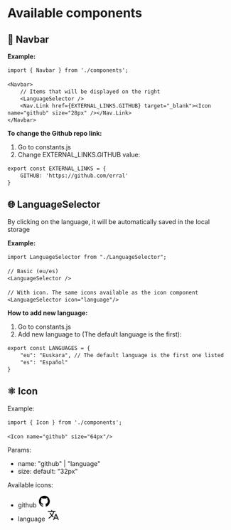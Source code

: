 # Available components

## 🧭 Navbar

**Example:**
```
import { Navbar } from './components';

<Navbar>
    // Items that will be displayed on the right
    <LanguageSelector />
    <Nav.Link href={EXTERNAL_LINKS.GITHUB} target="_blank"><Icon name="github" size="28px" /></Nav.Link>
</Navbar>
```

**To change the Github repo link:**

1. Go to constants.js
2. Change EXTERNAL_LINKS.GITHUB value: 
```
export const EXTERNAL_LINKS = {
    GITHUB: 'https://github.com/erral'
}
```


## 🌐 LanguageSelector 
By clicking on the language, it will be automatically saved in the local storage

**Example:**
````
import LanguageSelector from "./LanguageSelector";

// Basic (eu/es)
<LanguageSelector />

// With icon. The same icons available as the icon component
<LanguageSelector icon="language"/>
````

**How to add new language:**

1. Go to constants.js
2. Add new language to (The default language is the first): 
```
export const LANGUAGES = {
    "eu": "Euskara", // The default language is the first one listed
    "es": "Español"
}
```


## ⚛️ Icon
Example:
```
import { Icon } from './components';

<Icon name="github" size="64px"/>
```

Params:
* name: "github" | "language"
* size: default: "32px"

Available icons:
- github <img src="./src/components/Icon/svgs/logo-github.svg" alt="github" width="28px"/>
- language <img src="./src/components/Icon/svgs/language-outline.svg" alt="github" width="28px"/>